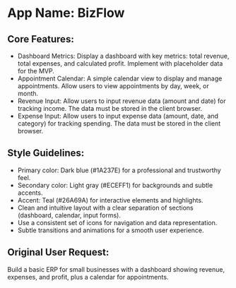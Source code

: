 # **App Name**: BizFlow

## Core Features:

- Dashboard Metrics: Display a dashboard with key metrics: total revenue, total expenses, and calculated profit. Implement with placeholder data for the MVP.
- Appointment Calendar: A simple calendar view to display and manage appointments. Allow users to view appointments by day, week, or month.
- Revenue Input: Allow users to input revenue data (amount and date) for tracking income. The data must be stored in the client browser.
- Expense Input: Allow users to input expense data (amount, date, and category) for tracking spending. The data must be stored in the client browser.

## Style Guidelines:

- Primary color: Dark blue (#1A237E) for a professional and trustworthy feel.
- Secondary color: Light gray (#ECEFF1) for backgrounds and subtle accents.
- Accent: Teal (#26A69A) for interactive elements and highlights.
- Clean and intuitive layout with a clear separation of sections (dashboard, calendar, input forms).
- Use a consistent set of icons for navigation and data representation.
- Subtle transitions and animations for a smooth user experience.

## Original User Request:
Build a basic ERP for small businesses with a dashboard showing revenue, expenses, and profit, plus a calendar for appointments.
  
